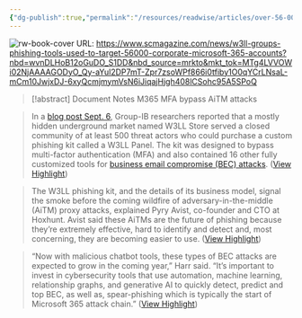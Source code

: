 ```yaml
---
{"dg-publish":true,"permalink":"/resources/readwise/articles/over-56-000-corporate-microsoft-365-accounts-targeted-by-w3-ll-threat-group/","created":"","updated":""}
---
```


![rw-book-cover](https://files.scmagazine.com/wp-content/uploads/2023/08/0809_phishing.jpg)
URL: https://www.scmagazine.com/news/w3ll-groups-phishing-tools-used-to-target-56000-corporate-microsoft-365-accounts?nbd=wvnDLHoB12oGuDO_S1DD&nbd_source=mrkto&mkt_tok=MTg4LVVOWi02NjAAAAGODyO_Qy-aYul2DP7mT-Zpr7zsoWPf866i0tfiby1O0qYCrLNsaL-mCm10JwjxDJ-6xyQcmjmymVsN6iJiqajHjgh408lCSohc95A5SPoQ
> [!abstract] Document Notes
> M365 MFA bypass AiTM attacks

> In a [blog post Sept. 6](https://www.group-ib.com/media-center/press-releases/w3ll-phishing-report/), Group-IB researchers reported that a mostly hidden underground market named W3LL Store served a closed community of at least 500 threat actors who could purchase a custom phishing kit called a W3LL Panel. The kit was designed to bypass multi-factor authentication (MFA) and also contained 16 other fully customized tools for [business email compromise (BEC) attacks](https://www.scmagazine.com/news/bec-attacks-surged-81-in-2022-98-employees-failed-to-report-threat). ([View Highlight](https://read.readwise.io/read/01ha818sjazf6hgmy6n2sdt9m4))

> The W3LL phishing kit, and the details of its business model, signal the smoke before the coming wildfire of adversary-in-the-middle (AiTM) proxy attacks, explained Pyry Avist, co-founder and CTO at Hoxhunt. Avist said these AiTMs are the future of phishing because they’re extremely effective, hard to identify and detect and, most concerning, they are becoming easier to use. ([View Highlight](https://read.readwise.io/read/01ha819mrrnmfp5fvgd7e6zkcm))

> “Now with malicious chatbot tools, these types of BEC attacks are expected to grow in the coming year,” Harr said. “It’s important to invest in cybersecurity tools that use automation, machine learning, relationship graphs, and generative AI to quickly detect, predict and top BEC, as well as, spear-phishing which is typically the start of Microsoft 365 attack chain.” ([View Highlight](https://read.readwise.io/read/01ha81dnsrwpnjnc0gp1fbt35p))

